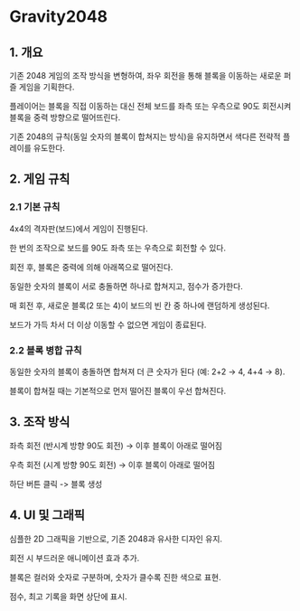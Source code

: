 # Gravity2048

## 1. 개요
기존 2048 게임의 조작 방식을 변형하여, 좌우 회전을 통해 블록을 이동하는 새로운 퍼즐 게임을 기획한다.

플레이어는 블록을 직접 이동하는 대신 전체 보드를 좌측 또는 우측으로 90도 회전시켜 블록을 중력 방향으로 떨어뜨린다.

기존 2048의 규칙(동일 숫자의 블록이 합쳐지는 방식)을 유지하면서 색다른 전략적 플레이를 유도한다.



## 2. 게임 규칙

### 2.1 기본 규칙
4x4의 격자판(보드)에서 게임이 진행된다.

한 번의 조작으로 보드를 90도 좌측 또는 우측으로 회전할 수 있다.

회전 후, 블록은 중력에 의해 아래쪽으로 떨어진다.

동일한 숫자의 블록이 서로 충돌하면 하나로 합쳐지고, 점수가 증가한다.

매 회전 후, 새로운 블록(2 또는 4)이 보드의 빈 칸 중 하나에 랜덤하게 생성된다.

보드가 가득 차서 더 이상 이동할 수 없으면 게임이 종료된다.


### 2.2 블록 병합 규칙

동일한 숫자의 블록이 충돌하면 합쳐져 더 큰 숫자가 된다 (예: 2+2 → 4, 4+4 → 8).

블록이 합쳐질 때는 기본적으로 먼저 떨어진 블록이 우선 합쳐진다.



## 3. 조작 방식

좌측 회전 (반시계 방향 90도 회전) → 이후 블록이 아래로 떨어짐

우측 회전 (시계 방향 90도 회전) → 이후 블록이 아래로 떨어짐

하단 버튼 클릭 -> 블록 생성



## 4. UI 및 그래픽

심플한 2D 그래픽을 기반으로, 기존 2048과 유사한 디자인 유지.

회전 시 부드러운 애니메이션 효과 추가.

블록은 컬러와 숫자로 구분하며, 숫자가 클수록 진한 색으로 표현.

점수, 최고 기록을 화면 상단에 표시.



